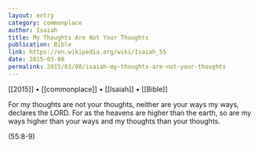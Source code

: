 ```yaml
---
layout: entry
category: commonplace
author: Isaiah
title: My Thoughts Are Not Your Thoughts
publication: Bible
link: https://en.wikipedia.org/wiki/Isaiah_55
date: 2015-03-08
permalink: 2015/03/08/isaiah-my-thoughts-are-not-your-thoughts
---
```


[[2015]] • [[commonplace]] • [[Isaiah]] • [[Bible]]

For my thoughts are not your thoughts, neither are your ways my ways, declares the LORD. For as the heavens are higher than the earth, so are my ways higher than your ways and my thoughts than your thoughts. 

(55:8-9)
